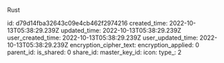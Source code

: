 Rust

id: d79d14fba32643c09e4cb462f2974216
created_time: 2022-10-13T05:38:29.239Z
updated_time: 2022-10-13T05:38:29.239Z
user_created_time: 2022-10-13T05:38:29.239Z
user_updated_time: 2022-10-13T05:38:29.239Z
encryption_cipher_text: 
encryption_applied: 0
parent_id: 
is_shared: 0
share_id: 
master_key_id: 
icon: 
type_: 2
